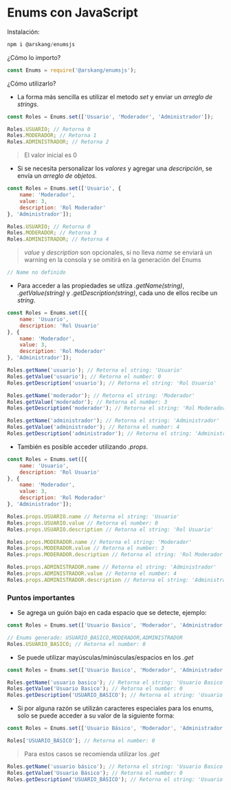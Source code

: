 # Enums con JavaScript

Instalación:
```javascript
npm i @arskang/enumsjs
```

¿Cómo lo importo?
```javascript
const Enums = require('@arskang/enumsjs');
```

¿Cómo utilizarlo?
- La forma más sencilla es utilizar el metodo *set* y enviar un *arreglo de strings*.
```javascript
const Roles = Enums.set(['Usuario', 'Moderador', 'Administrador']);

Roles.USUARIO; // Retorna 0
Roles.MODERADOR; // Retorna 1
Roles.ADMINISTRADOR; // Retorna 2
```

> El valor inicial es 0

- Si se necesita personalizar los *valores* y agregar una *descripción*, se envía un *arreglo de objetos*.
```javascript
const Roles = Enums.set(['Usuario', {
    name: 'Moderador',
    value: 3,
    description: 'Rol Moderador'
}, 'Administrador']);

Roles.USUARIO; // Retorna 0
Roles.MODERADOR; // Retorna 3
Roles.ADMINISTRADOR; // Retorna 4
```

> *value* y *description* son opcionales, si no lleva *name* se enviará un warning en la consola y se omitirá en la generación del Enums
```javascript
// Name no definido
```

- Para acceder a las propiedades se utliza *.getName(string)*, *.getValue(string)* y *.getDescription(string)*, cada uno de ellos recibe un *string*.
```javascript
const Roles = Enums.set([{
    name: 'Usuario',
    description: 'Rol Usuario'
}, {
    name: 'Moderador',
    value: 3,
    description: 'Rol Moderador'
}, 'Administrador']);

Roles.getName('usuario'); // Retorna el string: 'Usuario'
Roles.getValue('usuario'); // Retorna el number: 0
Roles.getDescription('usuario'); // Retorna el string: 'Rol Usuario'

Roles.getName('moderador'); // Retorna el string: 'Moderador'
Roles.getValue('moderador'); // Retorna el number: 3
Roles.getDescription('moderador'); // Retorna el string: 'Rol Moderador'

Roles.getName('administrador'); // Retorna el string: 'Administrador'
Roles.getValue('administrador'); // Retorna el number: 4
Roles.getDescription('administrador'); // Retorna el string: 'Administrador'
```

- También es posible acceder utilizando *.props*.
```javascript
const Roles = Enums.set([{
    name: 'Usuario',
    description: 'Rol Usuario'
}, {
    name: 'Moderador',
    value: 3,
    description: 'Rol Moderador'
}, 'Administrador']);

Roles.props.USUARIO.name // Retorna el string: 'Usuario'
Roles.props.USUARIO.value // Retorna el number: 0
Roles.props.USUARIO.description // Retorna el string: 'Rol Usuario'

Roles.props.MODERADOR.name // Retorna el string: 'Moderador'
Roles.props.MODERADOR.value // Retorna el number: 3
Roles.props.MODERADOR.description // Retorna el string: 'Rol Moderador'

Roles.props.ADMINISTRADOR.name // Retorna el string: 'Administrador'
Roles.props.ADMINISTRADOR.value // Retorna el number: 4
Roles.props.ADMINISTRADOR.description // Retorna el string: 'Administrador'
```

### Puntos importantes

- Se agrega un guión bajo en cada espacio que se detecte, ejemplo:
```javascript
const Roles = Enums.set(['Usuario Basico', 'Moderador', 'Administrador']);

// Enums generado: USUARIO_BASICO,MODERADOR,ADMINISTRADOR
Roles.USUARIO_BASICO; // Retorna el number: 0
```

- Se puede utilizar mayúsculas/minúsculas/espacios en los *.get*
```javascript
const Roles = Enums.set(['Usuario Basico', 'Moderador', 'Administrador']);

Roles.getName('usuario basico'); // Retorna el string: 'Usuario Basico'
Roles.getValue('Usuario Basico'); // Retorna el number: 0
Roles.getDescription('USUARIO_BASICO'); // Retorna el string: 'Usuario Basico'
```

- Si por alguna razón se utilizán caracteres especiales para los enums, solo se puede acceder a su valor de la siguiente forma:
```javascript
const Roles = Enums.set(['Usuario Básico', 'Moderador', 'Administrador']);

Roles['USUARIO_BÁSICO']; // Retorna el number: 0
```
> Para estos casos se recomienda utilizar los *.get*
```javascript
Roles.getName('usuario básico'); // Retorna el string: 'Usuario Basico'
Roles.getValue('Usuario Básico'); // Retorna el number: 0
Roles.getDescription('USUARIO_BÁSICO'); // Retorna el string: 'Usuario Basico'
```